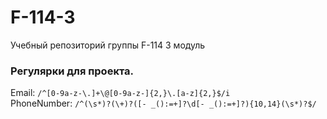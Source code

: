 # F-114-3
Учебный репозиторий группы F-114 3 модуль

### Регулярки для проекта.
Email: `/^[0-9a-z-\.]+\@[0-9a-z-]{2,}\.[a-z]{2,}$/i`  
PhoneNumber: `/^(\s*)?(\+)?([- _():=+]?\d[- _():=+]?){10,14}(\s*)?$/`
